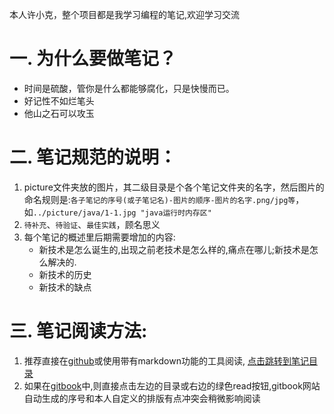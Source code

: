 本人许小克，整个项目都是我学习编程的笔记,欢迎学习交流
# 一. 为什么要做笔记？  
- 时间是硫酸，管你是什么都能够腐化，只是快慢而已。
- 好记性不如烂笔头
- 他山之石可以攻玉
# 二. 笔记规范的说明：
1. picture文件夹放的图片，其二级目录是个各个笔记文件夹的名字，然后图片的命名规则是:`各子笔记的序号(或子笔记名)-图片的顺序-图片的名字.png/jpg等`，如`../picture/java/1-1.jpg "java运行时内存区"`
2. `待补充`、`待验证`、`最佳实践`，顾名思义
3. 每个笔记的概述里后期需要增加的内容:
    - 新技术是怎么诞生的,出现之前老技术是怎么样的,痛点在哪儿;新技术是怎么解决的.
    - 新技术的历史
    - 新技术的缺点

# 三. 笔记阅读方法:
1. 推荐直接在[github](https://github.com/xushike/study)或使用带有markdown功能的工具阅读,
[点击跳转到笔记目录](./SUMMARY.md)
2. 如果在[gitbook](https://xushike.gitbooks.io/study/content/)中,则直接点击左边的目录或右边的绿色read按钮,gitbook网站自动生成的序号和本人自定义的排版有点冲突会稍微影响阅读
